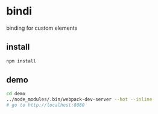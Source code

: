 # bindi

binding for custom elements

## install

```bash
npm install
```

## demo 

```bash
cd demo
../node_modules/.bin/webpack-dev-server --hot --inline
# go to http://localhost:8080
```
